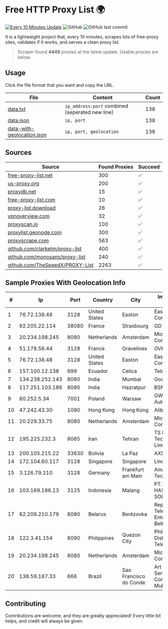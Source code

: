 
# Free HTTP Proxy List 🌍

[![Every 10 Minutes Update](https://github.com/mertguvencli/http-proxy-list/actions/workflows/main.yml/badge.svg?branch=main)](https://github.com/mertguvencli/http-proxy-list/actions/workflows/main.yml)
![GitHub](https://img.shields.io/github/license/mertguvencli/http-proxy-list)
![GitHub last commit](https://img.shields.io/github/last-commit/mertguvencli/http-proxy-list)

It is a lightweight project that, every 10 minutes, scrapes lots of free-proxy sites, validates if it works, and serves a clean proxy list.


> Scraper found **4449** proxies at the latest update. Usable proxies are below.

## Usage

Click the file format that you want and copy the URL.


|File|Content|Count|
|----|-------|-----|
|[data.txt](https://raw.githubusercontent.com/mertguvencli/http-proxy-list/main/proxy-list/data.txt)|`ip_address:port` combined (seperated new line)|138|
|[data.json](https://raw.githubusercontent.com/mertguvencli/http-proxy-list/main/proxy-list/data.json)|`ip, port`|138|
|[data-with-geolocation.json](https://raw.githubusercontent.com/mertguvencli/http-proxy-list/main/proxy-list/data-with-geolocation.json)|`ip, port, geolocation`|138|

## Sources

|Source|Found Proxies|Succeed|
|------|-------------|-------|
|[free-proxy-list.net](https://free-proxy-list.net)|300|✅|
|[us-proxy.org](https://www.us-proxy.org)|200|✅|
|[proxydb.net](http://proxydb.net)|15|✅|
|[free-proxy-list.com](https://free-proxy-list.com/?page=&port=&type%5B%5D=http&type%5B%5D=https&up_time=0&search=Search)|10|✅|
|[proxy-list.download](https://www.proxy-list.download/HTTP)|26|✅|
|[vpnoverview.com](https://vpnoverview.com/privacy/anonymous-browsing/free-proxy-servers)|32|✅|
|[proxyscan.io](https://www.proxyscan.io)|100|✅|
|[proxylist.geonode.com](https://proxylist.geonode.com/api/proxy-list?limit=300&page=1&sort_by=lastChecked&sort_type=desc&protocols=http,https)|300|✅|
|[proxyscrape.com](https://api.proxyscrape.com/v2/?request=displayproxies&protocol=http&timeout=10000&country=all&ssl=all&anonymity=all)|563|✅|
|[github.com/clarketm/proxy-list](https://raw.githubusercontent.com/clarketm/proxy-list/master/proxy-list-raw.txt)|400|✅|
|[github.com/monosans/proxy-list](https://raw.githubusercontent.com/monosans/proxy-list/main/proxies/http.txt)|240|✅|
|[github.com/TheSpeedX/PROXY-List](https://raw.githubusercontent.com/TheSpeedX/PROXY-List/master/http.txt)|2263|✅|


## Sample Proxies With Geolocation Info

|#|Ip|Port|Country|City|Internet Service Provider|
|-|--|----|-------|----|-------------------------|
|1|76.72.138.48|3128|United States|Easton|Easton Utilities Commission|
|2|92.205.22.114|38080|France|Strasbourg|GD MASS Network|
|3|20.234.198.245|8080|Netherlands|Amsterdam|Microsoft Corporation|
|4|51.178.56.44|3128|France|Gravelines|OVH SAS|
|5|76.72.138.48|3128|United States|Easton|Easton Utilities Commission|
|6|157.100.12.138|999|Ecuador|Celica|Telconet S.A|
|7|134.238.252.143|8080|India|Mumbai|Google LLC|
|8|117.251.103.186|8080|India|Hazratpur|BSNL Internet|
|9|80.252.5.34|7001|Poland|Warsaw|GWNET Autonomus System|
|10|47.242.43.30|1080|Hong Kong|Hong Kong|Alibaba.com LLC|
|11|20.229.33.75|8080|Netherlands|Amsterdam|Microsoft Corporation|
|12|195.225.232.3|8085|Iran|Tehran|TS Information Technology Limited|
|13|200.105.215.22|33630|Bolivia|La Paz|AXS Bolivia S. A.|
|14|172.104.60.117|3128|Singapore|Singapore|Linode, LLC|
|15|3.126.79.210|3128|Germany|Frankfurt am Main|Amazon Technologies Inc.|
|16|103.169.186.13|3125|Indonesia|Malang|PT. PRATAMA HASTA UTAMA SOLUSINDO|
|17|82.209.210.179|8080|Belarus|Berëzovka|Republican Unitary Telecommunication Enterprise Beltelecom|
|18|122.3.41.154|8090|Philippines|Quezon City|Philippine Long Distance Telephone Co.|
|19|20.234.198.245|8080|Netherlands|Amsterdam|Microsoft Corporation|
|20|138.59.187.33|666|Brazil|Sao Francisco do Conde|Art Compus Serviços de Comunicação Multimídia Ltd|



## Contributing

Contributions are welcome, and they are greatly appreciated! Every
little bit helps, and credit will always be given.

